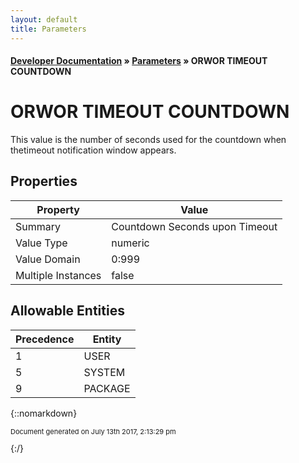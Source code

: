 ```yaml
---
layout: default
title: Parameters
---
```


#### [Developer Documentation](../index) &#187; [Parameters](TableOfContents) &#187; ORWOR TIMEOUT COUNTDOWN<br/>
# ORWOR TIMEOUT COUNTDOWN

This value is the number of seconds used for the countdown when thetimeout notification window appears.

## Properties

Property | Value
--- | ---
Summary | Countdown Seconds upon Timeout
Value Type | numeric
Value Domain | 0:999
Multiple Instances | false

## Allowable Entities

Precedence | Entity
--- | ---
1 | USER
5 | SYSTEM
9 | PACKAGE

{::nomarkdown} <br/><p style="font-size: 11px">Document generated on July 13th 2017, 2:13:29 pm</p>{:/}
